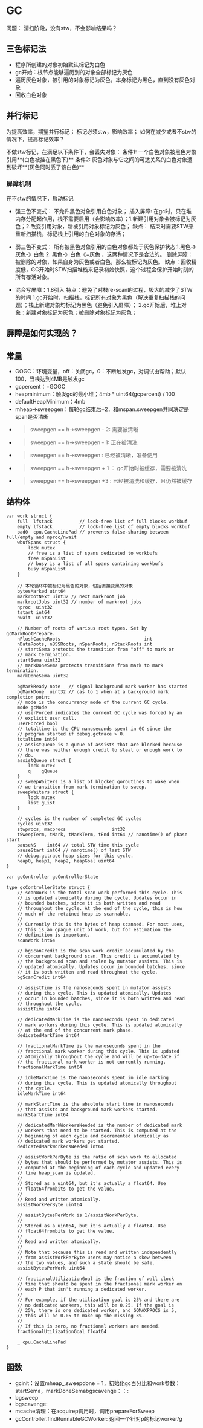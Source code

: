 # GC

问题：
清扫阶段，没有stw，不会影响结果吗？

## 三色标记法

- 程序所创建的对象初始默认标记为白色
- gc开始：根节点能够遍历到的对象全部标记为灰色
- 遍历灰色对象，被引用的对象标记为灰色，本身标记为黑色，直到没有灰色对象
- 回收白色对象

## 并行标记

为提高效率，期望并行标记；
标记必须stw，影响效率；
如何在减少或者不stw的情况下，提高标记效率？

不做stw标记，在满足以下条件下，会丢失对象：
条件1: 一个白色对象被黑色对象引用**(白色被挂在黑色下)**
条件2: 灰色对象与它之间的可达关系的白色对象遭到破坏**(灰色同时丢了该白色)**

### 屏障机制

在不stw的情况下，启动标记

- 强三色不变式： 
  不允许黑色对象引用白色对象；
  插入屏障: 在gc时，只在堆内存分配起作用，栈不需要启用（会影响效率）；1.新建引用对象会被标记为灰色；2.改变引用对象，新被引用对象标记为灰色；
  缺点：
  结束时需要STW来重新扫描栈，标记栈上引用的白色对象的存活；
  
- 弱三色不变式： 
  所有被黑色对象引用的白色对象都处于灰色保护状态.1.黑色-》灰色-》白色 2. 黑色-》白色《=灰色 ，这两种情况下是合法的。
  删除屏障：被删除的对象，如果自身为灰色或者白色，那么被标记为灰色。
  缺点：回收精度低，GC开始时STW扫描堆栈来记录初始快照，这个过程会保护开始时刻的所有存活对象。

- 混合写屏障：1.8引入
  特点：避免了对栈re-scan的过程，极大的减少了STW的时间
  1.gc开始时，扫描栈，标记所有对象为黑色（解决重复扫描栈的问题）；栈上新建对象均标记为黑色（避免引入屏障）；
  2.gc开始后，堆上对象：新建对象标记为灰色；被删除对象标记为灰色；

## 屏障是如何实现的？

## 常量
- GOGC：环境变量，off：关闭gc，0：不断触发gc，对调试由帮助；默认100，当栈达到4MB是触发gc
- gcpercent：=GOGC
- heapminimum：触发gc的最小堆；4mb * uint64(gcpercent) / 100
- defaultHeapMinimum：4mb
- mheap->sweepgen：每轮gc结束后+2，和mspan.sweepgen共同决定是span是否清晰
- > sweepgen == h->sweepgen - 2: 需要被清晰
- > sweepgen == h->sweepgen - 1: 正在被清洗
- > sweepgen == h->sweepgen : 已经被清晰，准备使用
- > sweepgen == h->sweepgen + 1 ： gc开始时被缓存，需要被清洗
- > sweepgen == h->sweepgen +3 : 已经被清洗和缓存，且仍然被缓存


## 结构体
```
var work struct {
	full  lfstack          // lock-free list of full blocks workbuf
	empty lfstack          // lock-free list of empty blocks workbuf
	pad0  cpu.CacheLinePad // prevents false-sharing between full/empty and nproc/nwait
	wbufSpans struct {
		lock mutex
		// free is a list of spans dedicated to workbufs
		free mSpanList
		// busy is a list of all spans containing workbufs 
		busy mSpanList
	}

	// 本轮循环中被标记为黑色的对象，包括直接变黑的对象
	bytesMarked uint64
	markrootNext uint32 // next markroot job
	markrootJobs uint32 // number of markroot jobs
	nproc  uint32
	tstart int64
	nwait  uint32

	// Number of roots of various root types. Set by gcMarkRootPrepare.
	nFlushCacheRoots                               int
	nDataRoots, nBSSRoots, nSpanRoots, nStackRoots int
	// startSema protects the transition from "off" to mark or
	// mark termination.
	startSema uint32
	// markDoneSema protects transitions from mark to mark termination.
	markDoneSema uint32

	bgMarkReady note   // signal background mark worker has started
	bgMarkDone  uint32 // cas to 1 when at a background mark completion point
	// mode is the concurrency mode of the current GC cycle.
	mode gcMode
	// userForced indicates the current GC cycle was forced by an
	// explicit user call.
	userForced bool
	// totaltime is the CPU nanoseconds spent in GC since the
	// program started if debug.gctrace > 0.
	totaltime int64
	// assistQueue is a queue of assists that are blocked because
	// there was neither enough credit to steal or enough work to
	// do.
	assistQueue struct {
		lock mutex
		q    gQueue
	}
	// sweepWaiters is a list of blocked goroutines to wake when
	// we transition from mark termination to sweep.
	sweepWaiters struct {
		lock mutex
		list gList
	}

	// cycles is the number of completed GC cycles
	cycles uint32
	stwprocs, maxprocs                 int32
	tSweepTerm, tMark, tMarkTerm, tEnd int64 // nanotime() of phase start
	pauseNS    int64 // total STW time this cycle
	pauseStart int64 // nanotime() of last STW
	// debug.gctrace heap sizes for this cycle.
	heap0, heap1, heap2, heapGoal uint64
}

var gcController gcControllerState

type gcControllerState struct {
	// scanWork is the total scan work performed this cycle. This
	// is updated atomically during the cycle. Updates occur in
	// bounded batches, since it is both written and read
	// throughout the cycle. At the end of the cycle, this is how
	// much of the retained heap is scannable.
	//
	// Currently this is the bytes of heap scanned. For most uses,
	// this is an opaque unit of work, but for estimation the
	// definition is important.
	scanWork int64

	// bgScanCredit is the scan work credit accumulated by the
	// concurrent background scan. This credit is accumulated by
	// the background scan and stolen by mutator assists. This is
	// updated atomically. Updates occur in bounded batches, since
	// it is both written and read throughout the cycle.
	bgScanCredit int64

	// assistTime is the nanoseconds spent in mutator assists
	// during this cycle. This is updated atomically. Updates
	// occur in bounded batches, since it is both written and read
	// throughout the cycle.
	assistTime int64

	// dedicatedMarkTime is the nanoseconds spent in dedicated
	// mark workers during this cycle. This is updated atomically
	// at the end of the concurrent mark phase.
	dedicatedMarkTime int64

	// fractionalMarkTime is the nanoseconds spent in the
	// fractional mark worker during this cycle. This is updated
	// atomically throughout the cycle and will be up-to-date if
	// the fractional mark worker is not currently running.
	fractionalMarkTime int64

	// idleMarkTime is the nanoseconds spent in idle marking
	// during this cycle. This is updated atomically throughout
	// the cycle.
	idleMarkTime int64

	// markStartTime is the absolute start time in nanoseconds
	// that assists and background mark workers started.
	markStartTime int64

	// dedicatedMarkWorkersNeeded is the number of dedicated mark
	// workers that need to be started. This is computed at the
	// beginning of each cycle and decremented atomically as
	// dedicated mark workers get started.
	dedicatedMarkWorkersNeeded int64

	// assistWorkPerByte is the ratio of scan work to allocated
	// bytes that should be performed by mutator assists. This is
	// computed at the beginning of each cycle and updated every
	// time heap_scan is updated.
	//
	// Stored as a uint64, but it's actually a float64. Use
	// float64frombits to get the value.
	//
	// Read and written atomically.
	assistWorkPerByte uint64

	// assistBytesPerWork is 1/assistWorkPerByte.
	//
	// Stored as a uint64, but it's actually a float64. Use
	// float64frombits to get the value.
	//
	// Read and written atomically.
	//
	// Note that because this is read and written independently
	// from assistWorkPerByte users may notice a skew between
	// the two values, and such a state should be safe.
	assistBytesPerWork uint64

	// fractionalUtilizationGoal is the fraction of wall clock
	// time that should be spent in the fractional mark worker on
	// each P that isn't running a dedicated worker.
	//
	// For example, if the utilization goal is 25% and there are
	// no dedicated workers, this will be 0.25. If the goal is
	// 25%, there is one dedicated worker, and GOMAXPROCS is 5,
	// this will be 0.05 to make up the missing 5%.
	//
	// If this is zero, no fractional workers are needed.
	fractionalUtilizationGoal float64

	_ cpu.CacheLinePad
}
```
  
## 函数

- gcinit：设置mheap_.sweepdone = 1，初始化gc百分比和work参数：startSema，markDoneSemabgscavenge：：:
- bgsweep
- bgscavenge:
- mcache清理：在acquirep调用时，调用prepareForSweep
-  gcController.findRunnableGCWorker: 返回一个针对p的标记worker/g

